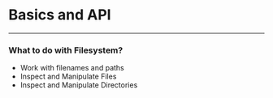# Basics and API

---

### What to do with Filesystem?
* Work with filenames and paths
* Inspect and Manipulate Files
* Inspect and Manipulate Directories
